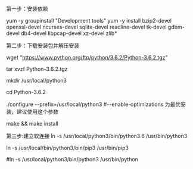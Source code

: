 第一步：安装依赖

yum -y groupinstall "Development tools"
yum -y install  bzip2-devel openssl-devel ncurses-devel sqlite-devel readline-devel tk-devel gdbm-devel db4-devel libpcap-devel xz-devel zlib*

第二步：下载安装包并解压安装

wget "https://www.python.org/ftp/python/3.6.2/Python-3.6.2.tgz"

tar xvzf Python-3.6.2.tgz

mkdir /usr/local/python3 

cd Python-3.6.2

./configure --prefix=/usr/local/python3  #--enable-optimizations 为最优安装，建议使用这个参数

make && make install

第三步:建立软连接
ln -s /usr/local/python3/bin/python3.6 /usr/bin/python3

ln -s /usr/local/bin/python3/bin/pip3 /usr/bin/pip3

#ln -s /usr/local/python3/bin/python3 /usr/bin/python
